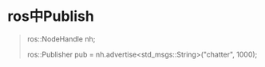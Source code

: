 # ros中Publish
> ros::NodeHandle nh;
> 
> ros::Publisher pub = nh.advertise<std_msgs::String>("chatter", 1000);
